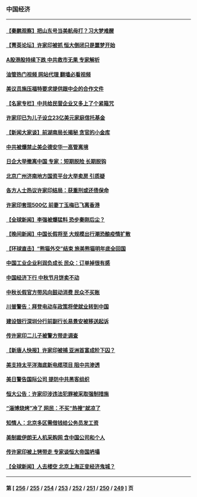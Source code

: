 ### 中国经济
---
#### [【秦鹏观察】把山东号当美航母打？习大梦难醒](../../pages/ncid283/n14084809.md?09301245) 
#### [【菁英论坛】许家印被抓 恒大倒闭只是噩梦开始](../../pages/ncid283/n14084688.md?09301245) 
#### [A股港股持续下跌 中共救市无果 专家解析](../../pages/ncid283/n14084705.md?09301245) 
#### [油管热门视频 网站代理 翻墙必看视频](http://138.2.39.72:81/youtube.html?epic-marker?09301245)
#### [美议员施压福特要求提供跟中企的合作文件](../../pages/ncid283/n14084678.md?09301245) 
#### [【名家专栏】中共给民营企业又多上了个紧箍咒](../../pages/ncid283/n14083358.md?09301245) 
#### [许家印已为儿子设立23亿美元家庭信托基金](../../pages/ncid283/n14084574.md?09301245) 
#### [【新闻大家谈】前湖南局长揭秘 贪官的小金库](../../pages/ncid283/n14084432.md?09301245) 
#### [中共被爆禁止美企德安华一高管离境](../../pages/ncid283/n14084523.md?09301245) 
#### [日企大举撤离中国 专家：短期脱险 长期脱钩](../../pages/ncid283/n14084304.md?09301245) 
#### [北京广州济南地方国资平台大举卖房 引质疑](../../pages/ncid283/n14084339.md?09301245) 
#### [各方人士热议许家印结局：获重刑或还债保命](../../pages/ncid283/n14084203.md?09301245) 
#### [许家印套现500亿 前妻丁玉梅已飞离香港](../../pages/ncid283/n14084344.md?09301245) 
#### [【全球新闻】李强被爆猛料 恐步秦刚后尘？](../../pages/ncid283/n14084327.md?09301245) 
#### [【晚间新闻】中国长假将至 大规模出行潮恐酿疫情扩散](../../pages/ncid283/n14084321.md?09301245) 
#### [【环球直击】“熊猫外交”结束 旅美熊猫明年底全回国](../../pages/ncid283/n14083236.md?09301245) 
#### [中国工业企业利润负成长 民众：订单掉很有感](../../pages/ncid283/n14084256.md?09301245) 
#### [中国经济下行 中秋节月饼卖不动](../../pages/ncid283/n14083849.md?09301245) 
#### [中秋长假官方带风向鼓动消费 民众不买账](../../pages/ncid283/n14083725.md?09301245) 
#### [川普警告：拜登电动车政策将使就业转到中国](../../pages/ncid283/n14083621.md?09301245) 
#### [建设银行深圳分行前副行长易景安被移送起诉](../../pages/ncid283/n14083402.md?09301245) 
#### [传许家印二儿子被警方带走调查](../../pages/ncid283/n14083635.md?09301245) 
#### [【新唐人快报】许家印被捕 亚洲首富成阶下囚？](../../pages/ncid283/n14082800.md?09301245) 
#### [美支持太平洋海底新电缆项目 阻中共渗透](../../pages/ncid283/n14083331.md?09301245) 
#### [美日警告国际公司 提防中共黑客组织](../../pages/ncid283/n14083565.md?09301245) 
#### [恒大公告：许家印涉违法犯罪被采取强制措施](../../pages/ncid283/n14083294.md?09301245) 
#### [“淄博烧烤”冷了 网民：不买“热搜”就凉了](../../pages/ncid283/n14083268.md?09301245) 
#### [知情人：北京多区需借钱给公务员发工资](../../pages/ncid283/n14083062.md?09301245) 
#### [美制裁伊朗无人机采购网 含中国公司和个人](../../pages/ncid283/n14083227.md?09301245) 
#### [传许家印被上铐带走 专家谈恒大帝国坍塌](../../pages/ncid283/n14083051.md?09301245) 
#### [【全球新闻】人去楼空 北京上海正变经济鬼城？](../../pages/ncid283/n14083089.md?09301245) 

---
#### 第 [ [256](./256.md?09301245) / [255](./255.md?09301245) / [254](./254.md?09301245) / [253](./253.md?09301245) / [252](./252.md?09301245) / [251](./251.md?09301245) / [250](./250.md?09301245) / [249](./249.md?09301245) ] 页
